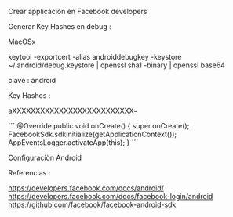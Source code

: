 
Crear applicaciòn  en Facebook developers 

Generar Key Hashes en debug :

MacOSx

keytool -exportcert -alias androiddebugkey -keystore ~/.android/debug.keystore | openssl sha1 -binary | openssl base64

clave :  android

Key Hashes : 

aXXXXXXXXXXXXXXXXXXXXXXXXXX=



´´´
@Override
public void onCreate() {
    super.onCreate();
    FacebookSdk.sdkInitialize(getApplicationContext());
    AppEventsLogger.activateApp(this);
}
´´´

Configuraciòn Android

Referencias :

https://developers.facebook.com/docs/android/
https://developers.facebook.com/docs/facebook-login/android
https://github.com/facebook/facebook-android-sdk

